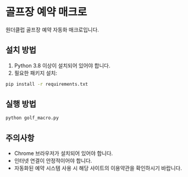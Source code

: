 # 골프장 예약 매크로

원더클럽 골프장 예약 자동화 매크로입니다.

## 설치 방법

1. Python 3.8 이상이 설치되어 있어야 합니다.
2. 필요한 패키지 설치:
```bash
pip install -r requirements.txt
```

## 실행 방법

```bash
python golf_macro.py
```

## 주의사항

- Chrome 브라우저가 설치되어 있어야 합니다.
- 인터넷 연결이 안정적이어야 합니다.
- 자동화된 예약 시스템 사용 시 해당 사이트의 이용약관을 확인하시기 바랍니다. 
